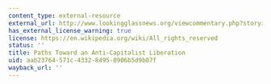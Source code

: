 ```yaml
---
content_type: external-resource
external_url: http://www.lookingglassnews.org/viewcommentary.php?storyid=101
has_external_license_warning: true
license: https://en.wikipedia.org/wiki/All_rights_reserved
status: ''
title: Paths Toward an Anti-Capitalist Liberation
uid: aab23764-571c-4332-8495-0906b5d9b07f
wayback_url: ''
---
```

